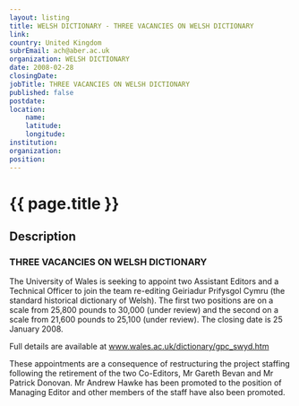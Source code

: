 ```yaml
---
layout: listing
title: WELSH DICTIONARY - THREE VACANCIES ON WELSH DICTIONARY
link:
country: United Kingdom
subrEmail: ach@aber.ac.uk
organization: WELSH DICTIONARY 
date: 2008-02-28
closingDate: 
jobTitle: THREE VACANCIES ON WELSH DICTIONARY
published: false
postdate:
location:
	name: 
	latitude: 
	longitude: 
institution: 
organization: 
position: 
--- 
```



# {{ page.title }}

## Description



<h3>THREE VACANCIES ON WELSH DICTIONARY</h3>

<p>The University of Wales is seeking to appoint two
Assistant Editors and a Technical Officer to join
the team re-editing Geiriadur Prifysgol Cymru
(the standard historical dictionary of Welsh).
The first two positions are on a scale from
25,800 pounds to 30,000 (under review) and the
second on a scale from 21,600 pounds to 25,100
(under review). The closing date is 25 January 2008.
</p>
<p>

Full details are available at www.wales.ac.uk/dictionary/gpc_swyd.htm

</p>
<p>

These appointments are a consequence of
restructuring the project staffing following the
retirement of the two Co-Editors, Mr Gareth Bevan
and Mr Patrick Donovan. Mr Andrew Hawke has been
promoted to the position of Managing Editor and
other members of the staff have also been promoted.
</p>

